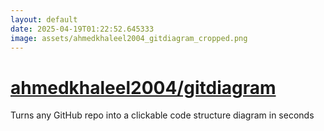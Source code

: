 ```yaml
---
layout: default
date: 2025-04-19T01:22:52.645333
image: assets/ahmedkhaleel2004_gitdiagram_cropped.png
---
```


# [ahmedkhaleel2004/gitdiagram](https://github.com/ahmedkhaleel2004/gitdiagram)

Turns any GitHub repo into a clickable code structure diagram in seconds
